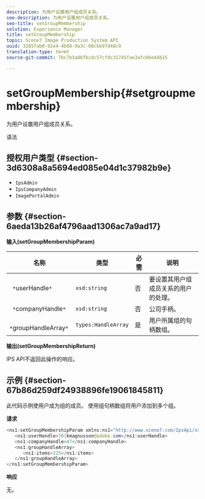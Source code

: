 ```yaml
---
description: 为用户设置用户组成员关系。
seo-description: 为用户设置用户组成员关系。
seo-title: setGroupMembership
solution: Experience Manager
title: setGroupMembership
topic: Scene7 Image Production System API
uuid: 3285fab0-92e4-4b88-9a3c-88cbb97d48c9
translation-type: tm+mt
source-git-commit: 7bc7b3a86fbcdc57cfdc31745fae3afc06e44b15

---
```



# setGroupMembership{#setgroupmembership}

为用户设置用户组成员关系。

语法

## 授权用户类型 {#section-3d6308a8a5694ed085e04d1c37982b9e}

* `IpsAdmin`
* `IpsCompanyAdmin`
* `ImagePortalAdmin`

## 参数 {#section-6aeda13b26af4796aad1306ac7a9ad17}

**输入(setGroupMembershipParam)**

| 名称 | 类型 | 必需 | 说明 |
|---|---|---|---|
| ` *`userHandle`*` | `xsd:string` | 否 | 要设置其用户组成员关系的用户的处理。 |
| ` *`companyHandle`*` | `xsd:string` | 否 | 公司手柄。 |
| ` *`groupHandleArray`*` | `types:HandleArray` | 是 | 用户所属组的句柄数组。 |

**输出(setGroupMembershipReturn)**

IPS API不返回此操作的响应。

## 示例 {#section-67b86d259df24938896fe19061845811}

此代码示例使用户成为组的成员。 使用组句柄数组将用户添加到多个组。

**请求**

```java
<ns1:setGroupMembershipParam xmlns:ns1="http://www.scene7.com/IpsApi/xsd">
   <ns1:userHandle>70|kmagnusson@adobe.com</ns1:userHandle>
   <ns1:companyHandle>47</ns1:companyHandle>
   <ns1:groupHandleArray>
      <ns1:items>225</ns1:items>
   </ns1:groupHandleArray>
</ns1:setGroupMembershipParam>
```

**响应**

无。
